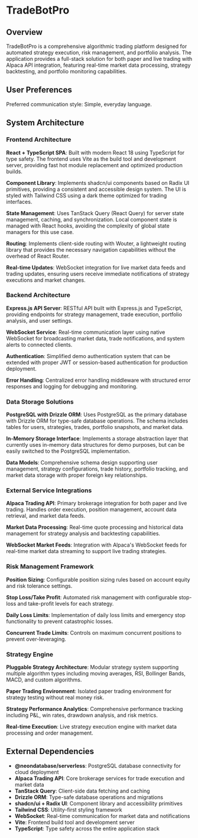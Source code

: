 # TradeBotPro

## Overview

TradeBotPro is a comprehensive algorithmic trading platform designed for automated strategy execution, risk management, and portfolio analysis. The application provides a full-stack solution for both paper and live trading with Alpaca API integration, featuring real-time market data processing, strategy backtesting, and portfolio monitoring capabilities.

## User Preferences

Preferred communication style: Simple, everyday language.

## System Architecture

### Frontend Architecture

**React + TypeScript SPA**: Built with modern React 18 using TypeScript for type safety. The frontend uses Vite as the build tool and development server, providing fast hot module replacement and optimized production builds.

**Component Library**: Implements shadcn/ui components based on Radix UI primitives, providing a consistent and accessible design system. The UI is styled with Tailwind CSS using a dark theme optimized for trading interfaces.

**State Management**: Uses TanStack Query (React Query) for server state management, caching, and synchronization. Local component state is managed with React hooks, avoiding the complexity of global state managers for this use case.

**Routing**: Implements client-side routing with Wouter, a lightweight routing library that provides the necessary navigation capabilities without the overhead of React Router.

**Real-time Updates**: WebSocket integration for live market data feeds and trading updates, ensuring users receive immediate notifications of strategy executions and market changes.

### Backend Architecture

**Express.js API Server**: RESTful API built with Express.js and TypeScript, providing endpoints for strategy management, trade execution, portfolio analysis, and user settings.

**WebSocket Service**: Real-time communication layer using native WebSocket for broadcasting market data, trade notifications, and system alerts to connected clients.

**Authentication**: Simplified demo authentication system that can be extended with proper JWT or session-based authentication for production deployment.

**Error Handling**: Centralized error handling middleware with structured error responses and logging for debugging and monitoring.

### Data Storage Solutions

**PostgreSQL with Drizzle ORM**: Uses PostgreSQL as the primary database with Drizzle ORM for type-safe database operations. The schema includes tables for users, strategies, trades, portfolio snapshots, and market data.

**In-Memory Storage Interface**: Implements a storage abstraction layer that currently uses in-memory data structures for demo purposes, but can be easily switched to the PostgreSQL implementation.

**Data Models**: Comprehensive schema design supporting user management, strategy configurations, trade history, portfolio tracking, and market data storage with proper foreign key relationships.

### External Service Integrations

**Alpaca Trading API**: Primary brokerage integration for both paper and live trading. Handles order execution, position management, account data retrieval, and market data feeds.

**Market Data Processing**: Real-time quote processing and historical data management for strategy analysis and backtesting capabilities.

**WebSocket Market Feeds**: Integration with Alpaca's WebSocket feeds for real-time market data streaming to support live trading strategies.

### Risk Management Framework

**Position Sizing**: Configurable position sizing rules based on account equity and risk tolerance settings.

**Stop Loss/Take Profit**: Automated risk management with configurable stop-loss and take-profit levels for each strategy.

**Daily Loss Limits**: Implementation of daily loss limits and emergency stop functionality to prevent catastrophic losses.

**Concurrent Trade Limits**: Controls on maximum concurrent positions to prevent over-leveraging.

### Strategy Engine

**Pluggable Strategy Architecture**: Modular strategy system supporting multiple algorithm types including moving averages, RSI, Bollinger Bands, MACD, and custom algorithms.

**Paper Trading Environment**: Isolated paper trading environment for strategy testing without real money risk.

**Strategy Performance Analytics**: Comprehensive performance tracking including P&L, win rates, drawdown analysis, and risk metrics.

**Real-time Execution**: Live strategy execution engine with market data processing and order management.

## External Dependencies

- **@neondatabase/serverless**: PostgreSQL database connectivity for cloud deployment
- **Alpaca Trading API**: Core brokerage services for trade execution and market data
- **TanStack Query**: Client-side data fetching and caching
- **Drizzle ORM**: Type-safe database operations and migrations
- **shadcn/ui + Radix UI**: Component library and accessibility primitives
- **Tailwind CSS**: Utility-first styling framework
- **WebSocket**: Real-time communication for market data and notifications
- **Vite**: Frontend build tool and development server
- **TypeScript**: Type safety across the entire application stack